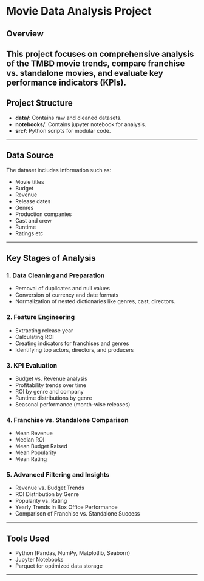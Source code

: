 
# Movie Data Analysis Project

## Overview

This project focuses on comprehensive analysis of the TMBD movie trends, compare franchise vs. standalone movies, and evaluate key performance indicators (KPIs).
---

## Project Structure

- **data/**: Contains raw and cleaned datasets.
- **notebooks/**: Contains jupyter notebook for analysis.
- **src/**: Python scripts for modular code.

---

## Data Source

The dataset includes information such as:
- Movie titles
- Budget
- Revenue
- Release dates
- Genres
- Production companies
- Cast and crew
- Runtime
- Ratings etc

---

## Key Stages of Analysis

### 1. Data Cleaning and Preparation

- Removal of duplicates and null values
- Conversion of currency and date formats
- Normalization of nested dictionaries like genres, cast, directors.

### 2. Feature Engineering

- Extracting release year 
- Calculating ROI 
- Creating indicators for franchises and genres
- Identifying top actors, directors, and producers

### 3. KPI Evaluation

- Budget vs. Revenue analysis
- Profitability trends over time
- ROI by genre and company
- Runtime distributions by genre
- Seasonal performance (month-wise releases)

### 4. Franchise vs. Standalone Comparison

- Mean Revenue
- Median ROI
- Mean Budget Raised
- Mean Popularity
- Mean Rating

### 5. Advanced Filtering and Insights

- Revenue vs. Budget Trends
- ROI Distribution by Genre
- Popularity vs. Rating
- Yearly Trends in Box Office Performance
- Comparison of Franchise vs. Standalone Success


---

## Tools Used

- Python (Pandas, NumPy, Matplotlib, Seaborn)
- Jupyter Notebooks
- Parquet for optimized data storage



---

